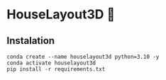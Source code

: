 # HouseLayout3D 🏡


## Instalation

```
conda create --name houselayout3d python=3.10 -y
conda activate houselayout3d
pip install -r requirements.txt
```
